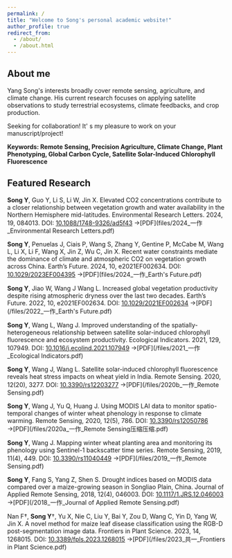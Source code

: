 ```yaml
---
permalink: /
title: "Welcome to Song's personal academic website!"
author_profile: true
redirect_from: 
  - /about/
  - /about.html
---
```

## About me
Yang Song's interests broadly cover remote sensing, agriculture, and climate change. His current research focuses on applying satellite observations to study terrestrial ecosystems, climate feedbacks, and crop production.

Seeking for collaboration! It' s my pleasure to work on your manuscript/project!

**Keywords: Remote Sensing, Precision Agriculture, Climate Change, Plant Phenotyping, Global Carbon Cycle, Satellite Solar-Induced Chlorophyll Fluorescence**

## Featured Research
**Song Y**, Guo Y, Li S, Li W, Jin X. Elevated CO2 concentrations contribute to a closer relationship between vegetation growth and water availability in the Northern Hemisphere mid-latitudes. Environmental Research Letters. 2024, 19, 084013. DOI: [10.1088/1748-9326/ad5f43](https://doi.org/10.1088/1748-9326/ad5f43)    →[PDF](files/2024_一作_Environmental Research Letters.pdf)

**Song Y**, Penuelas J, Ciais P, Wang S, Zhang Y, Gentine P, McCabe M, Wang L, Li X, Li F, Wang X, Jin Z, Wu C, Jin X. Recent water constraints mediate the dominance of climate and atmospheric CO2 on vegetation growth across China. Earth’s Future. 2024, 10, e2021EF002634. DOI: [10.1029/2023EF004395](https://doi.org/10.1029/2023EF004395)    →[PDF](files/2024_一作_Earth's Future.pdf)

**Song Y**, Jiao W, Wang J Wang L. Increased global vegetation productivity despite rising atmospheric dryness over the last two decades. Earth’s Future. 2022, 10, e2021EF002634. DOI: [10.1029/2021EF002634](https://doi.org/10.1029/2021EF002634)    →[PDF](/files/2022_一作_Earth's Future.pdf)

**Song Y**, Wang L, Wang J. Improved understanding of the spatially-heterogeneous relationship between satellite solar-induced chlorophyll fluorescence and ecosystem productivity. Ecological Indicators. 2021, 129, 107949. DOI: [10.1016/j.ecolind.2021.107949](https://doi.org/10.1016/j.ecolind.2021.107949)    →[PDF](/files/2021_一作_Ecological Indicators.pdf)

**Song Y**, Wang J, Wang L. Satellite solar-induced chlorophyll fluorescence reveals heat stress impacts on wheat yield in India. Remote Sensing. 2020, 12(20), 3277. DOI: [10.3390/rs12203277](https://doi.org/10.3390/rs12203277)    →[PDF](/files/2020b_一作_Remote Sensing.pdf)

**Song Y**, Wang J, Yu Q, Huang J. Using MODIS LAI data to monitor spatio-temporal changes of winter wheat phenology in response to climate warming. Remote Sensing, 2020, 12(5), 786. DOI: [10.3390/rs12050786](https://doi.org/10.3390/rs12050786)    →[PDF](/files/2020a_一作_Remote Sensing压缩压缩.pdf)

**Song Y**, Wang J. Mapping winter wheat planting area and monitoring its phenology using Sentinel-1 backscatter time series. Remote Sensing, 2019, 11(4), 449. DOI: [10.3390/rs11040449](https://doi.org/10.3390/rs11040449)    →[PDF](/files/2019_一作_Remote Sensing.pdf)

**Song Y**, Fang S, Yang Z, Shen S. Drought indices based on MODIS data compared over a maize-growing season in Songliao Plain, China. Journal of Applied Remote Sensing, 2018, 12(4), 046003. DOI: [10.1117/1.JRS.12.046003](http://dx.doi.org/10.1117/1.JRS.12.046003)    →[PDF](/2018_一作_Journal of Applied Remote Sensing.pdf)

Nan F†, **Song Y**†, Yu X, Nie C, Liu Y, Bai Y, Zou D, Wang C, Yin D, Yang W, Jin X. A novel method for maize leaf disease classification using the RGB-D post-segmentation image data. Frontiers in Plant Science. 2023, 14, 1268015. DOI: [10.3389/fpls.2023.1268015](https://doi.org/10.3389/fpls.2023.1268015)    →[PDF](/files/2023_共一_Frontiers in Plant Science.pdf)
